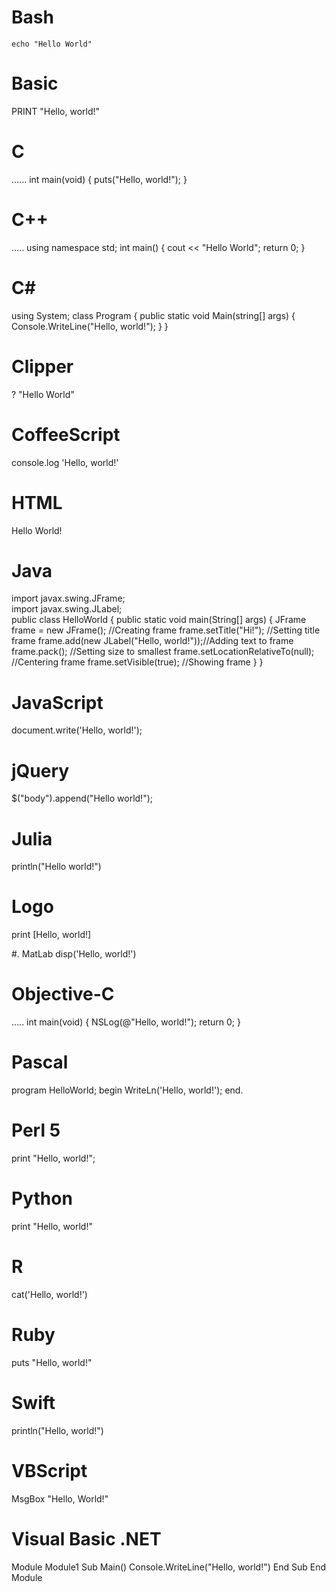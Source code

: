 # Bash
`echo "Hello World"`

# Basic
PRINT "Hello, world!"
 
# C
......
int main(void)
{
    puts("Hello, world!");
}
 
# C++
.....
using namespace std;
int main()
{
    cout << "Hello World";
    return 0;
}
 
# C#
using System;
class Program
{
    public static void Main(string[] args)
    {
        Console.WriteLine("Hello, world!");
    }
}
 
# Clipper
? "Hello World"
 
# CoffeeScript
console.log 'Hello, world!'
 
 
# HTML

 Hello World!
 
# Java
import javax.swing.JFrame;  
import javax.swing.JLabel;  
public class HelloWorld {
    public static void main(String[] args) {
        JFrame frame = new JFrame();           //Creating frame
        frame.setTitle("Hi!");                 //Setting title frame
        frame.add(new JLabel("Hello, world!"));//Adding text to frame
        frame.pack();                          //Setting size to smallest
        frame.setLocationRelativeTo(null);     //Centering frame
        frame.setVisible(true);                //Showing frame
    }
}
 
# JavaScript
document.write('Hello, world!');
 
# jQuery
$("body").append("Hello world!");
 
# Julia
println("Hello world!")
 
# Logo
print [Hello, world!]
 
#. MatLab
disp('Hello, world!')
 
# Objective-C
.....
int main(void)
{
    NSLog(@"Hello, world!");
    return 0;
}
 
# Pascal
program HelloWorld;
begin
  WriteLn('Hello, world!');
end.
 
# Perl 5
print "Hello, world!";

# Python
print "Hello, world!"
 
# R
cat('Hello, world!')
 
# Ruby
puts "Hello, world!"
 
# Swift
println("Hello, world!")
 
# VBScript
MsgBox "Hello, World!"
 
# Visual Basic .NET
Module Module1
    Sub Main()
        Console.WriteLine("Hello, world!")
    End Sub
End Module
